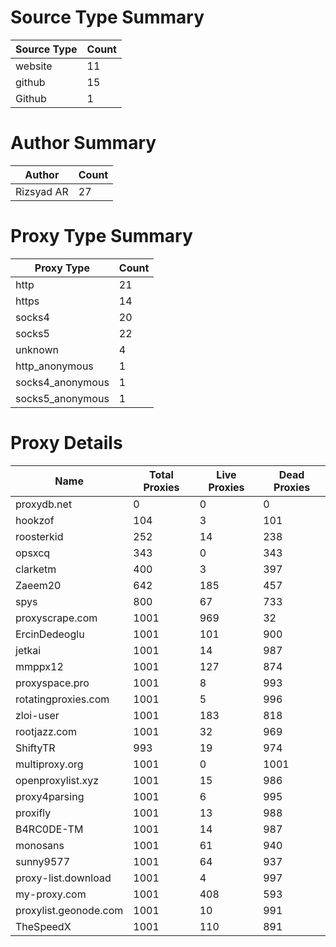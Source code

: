 # Source Type Summary

| Source Type | Count |
|-------------|-------|
| website | 11 |
| github | 15 |
| Github | 1 |


# Author Summary

| Author | Count |
|--------|-------|
| Rizsyad AR | 27 |


# Proxy Type Summary

| Proxy Type | Count |
|------------|-------|
| http | 21 |
| https | 14 |
| socks4 | 20 |
| socks5 | 22 |
| unknown | 4 |
| http_anonymous | 1 |
| socks4_anonymous | 1 |
| socks5_anonymous | 1 |


# Proxy Details

| Name | Total Proxies | Live Proxies | Dead Proxies |
|------|---------------|--------------|---------------|
| proxydb.net | 0 | 0 | 0 |
| hookzof | 104 | 3 | 101 |
| roosterkid | 252 | 14 | 238 |
| opsxcq | 343 | 0 | 343 |
| clarketm | 400 | 3 | 397 |
| Zaeem20 | 642 | 185 | 457 |
| spys | 800 | 67 | 733 |
| proxyscrape.com | 1001 | 969 | 32 |
| ErcinDedeoglu | 1001 | 101 | 900 |
| jetkai | 1001 | 14 | 987 |
| mmppx12 | 1001 | 127 | 874 |
| proxyspace.pro | 1001 | 8 | 993 |
| rotatingproxies.com | 1001 | 5 | 996 |
| zloi-user | 1001 | 183 | 818 |
| rootjazz.com | 1001 | 32 | 969 |
| ShiftyTR | 993 | 19 | 974 |
| multiproxy.org | 1001 | 0 | 1001 |
| openproxylist.xyz | 1001 | 15 | 986 |
| proxy4parsing | 1001 | 6 | 995 |
| proxifly | 1001 | 13 | 988 |
| B4RC0DE-TM | 1001 | 14 | 987 |
| monosans | 1001 | 61 | 940 |
| sunny9577 | 1001 | 64 | 937 |
| proxy-list.download | 1001 | 4 | 997 |
| my-proxy.com | 1001 | 408 | 593 |
| proxylist.geonode.com | 1001 | 10 | 991 |
| TheSpeedX | 1001 | 110 | 891 |
